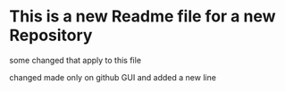 # This is a new Readme file for a new Repository

some changed that apply to this file

changed made only on github GUI
and added a new line
